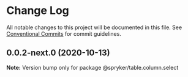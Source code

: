 # Change Log

All notable changes to this project will be documented in this file.
See [Conventional Commits](https://conventionalcommits.org) for commit guidelines.

## 0.0.2-next.0 (2020-10-13)

**Note:** Version bump only for package @spryker/table.column.select
